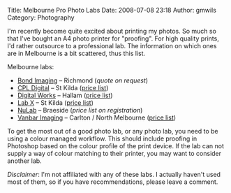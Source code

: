 Title: Melbourne Pro Photo Labs
Date: 2008-07-08 23:18
Author: gmwils
Category: Photography

I'm recently become quite excited about printing my photos. So much so
that I've bought an A4 photo printer for "proofing". For high quality
prints, I'd rather outsource to a professional lab. The information on
which ones are in Melbourne is a bit scattered, thus this list.

</p>

Melbourne labs:

</p>

-   [Bond Imaging][] – Richmond (*quote on request*)
-   [CPL Digital][] – St Kilda ([price list][])
-   [Digital Works][] – Hallam ([price list][1])
-   [Lab X][] – St Kilda ([price list][2])
-   [NuLab][] – Braeside (*price list on registration*)
-   [Vanbar Imaging][] – Carlton / North Melbourne ([price list][3])

</p>

To get the most out of a good photo lab, or any photo lab, you need to
be using a colour managed workflow. This should include proofing in
Photoshop based on the colour profile of the print device. If the lab
can not supply a way of colour matching to their printer, you may want
to consider another lab.

</p>

*Disclaimer*: I'm not affiliated with any of these labs. I actually
haven't used most of them, so if you have recommendations, please leave
a comment.

</p>

  [Bond Imaging]: http://www.bondimaging.com/
  [CPL Digital]: http://www.cpldigital.com.au/
  [price list]: http://www.cpldigital.com.au/frontier.html
  [Digital Works]: http://www.digitalworks.net.au/
  [1]: http://hub-au.realpix.net/hub/comms/printv2.asp?job=wcViewPrices&storeID=au-digitalworks3803&promocode=
  [Lab X]: http://www.labx.com.au/
  [2]: http://www.labx.com.au/LabXPriceList.htm
  [NuLab]: http://nulab.com.au/
  [Vanbar Imaging]: http://www.vanbar.com.au/
  [3]: http://www.vanbar.com.au/shopping_lab1/lab_login.php
